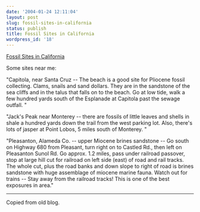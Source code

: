 ```yaml
---
date: '2004-01-24 12:11:04'
layout: post
slug: fossil-sites-in-california
status: publish
title: Fossil Sites in California
wordpress_id: '18'
---
```


[Fossil Sites in California](http://www.iwaynet.net/~mperona/fossil1.htm#california)


Some sites near me:


"Capitola, near Santa Cruz -- The beach is a good site for Pliocene fossil collecting. Clams, snails and sand dollars. They are in the sandstone of the sea cliffs and in the talus that falls on to the beach. Go at low tide, walk a few hundred yards south of the Esplanade at Capitola past the sewage outfall. "


"Jack's Peak near Monterey -- there are fossils of little leaves and shells in shale a hundred yards down the trail from the west parking lot. Also, there's lots of jasper at Point Lobos, 5 miles south of Monterey. "


"Pleasanton, Alameda Co. -- upper Miocene brines sandstone -- Go south on Highway 680 from Pleasant, turn right on to Castled Rd., then left on Pleasanton Sunol Rd. Go approx. 1.2 miles, pass under railroad passover, stop at large hill cut for railroad on left side (east) of road and rail tracks. The whole cut, plus the road banks and down slope to right of road is brines sandstone with huge assemblage of miocene marine fauna. Watch out for trains -- Stay away from the railroad tracks! This is one of the best exposures in area."


* * *


Copied from old blog.
